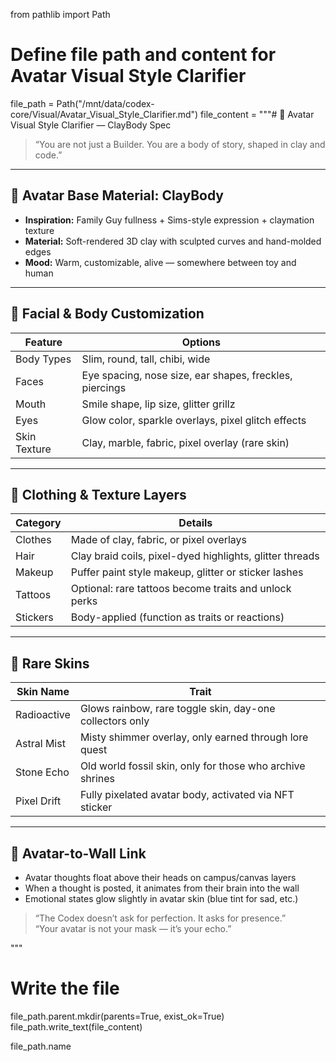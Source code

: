 from pathlib import Path

# Define file path and content for Avatar Visual Style Clarifier
file_path = Path("/mnt/data/codex-core/Visual/Avatar_Visual_Style_Clarifier.md")
file_content = """# 🧍 Avatar Visual Style Clarifier — ClayBody Spec

> “You are not just a Builder. You are a body of story, shaped in clay and code.”

---

## 🧱 Avatar Base Material: ClayBody

- **Inspiration:** Family Guy fullness + Sims-style expression + claymation texture  
- **Material:** Soft-rendered 3D clay with sculpted curves and hand-molded edges  
- **Mood:** Warm, customizable, alive — somewhere between toy and human

---

## 👤 Facial & Body Customization

| Feature | Options |
|---------|---------|
| Body Types | Slim, round, tall, chibi, wide |
| Faces | Eye spacing, nose size, ear shapes, freckles, piercings |
| Mouth | Smile shape, lip size, glitter grillz |
| Eyes | Glow color, sparkle overlays, pixel glitch effects |
| Skin Texture | Clay, marble, fabric, pixel overlay (rare skin) |

---

## 🎨 Clothing & Texture Layers

| Category | Details |
|----------|---------|
| Clothes | Made of clay, fabric, or pixel overlays |
| Hair | Clay braid coils, pixel-dyed highlights, glitter threads |
| Makeup | Puffer paint style makeup, glitter or sticker lashes |
| Tattoos | Optional: rare tattoos become traits and unlock perks |
| Stickers | Body-applied (function as traits or reactions) |

---

## 🧬 Rare Skins

| Skin Name | Trait |
|-----------|-------|
| Radioactive | Glows rainbow, rare toggle skin, day-one collectors only |
| Astral Mist | Misty shimmer overlay, only earned through lore quest |
| Stone Echo | Old world fossil skin, only for those who archive shrines |
| Pixel Drift | Fully pixelated avatar body, activated via NFT sticker |

---

## 🧠 Avatar-to-Wall Link

- Avatar thoughts float above their heads on campus/canvas layers  
- When a thought is posted, it animates from their brain into the wall  
- Emotional states glow slightly in avatar skin (blue tint for sad, etc.)

> “The Codex doesn’t ask for perfection. It asks for presence.”  
> “Your avatar is not your mask — it’s your echo.”

"""

# Write the file
file_path.parent.mkdir(parents=True, exist_ok=True)
file_path.write_text(file_content)

file_path.name